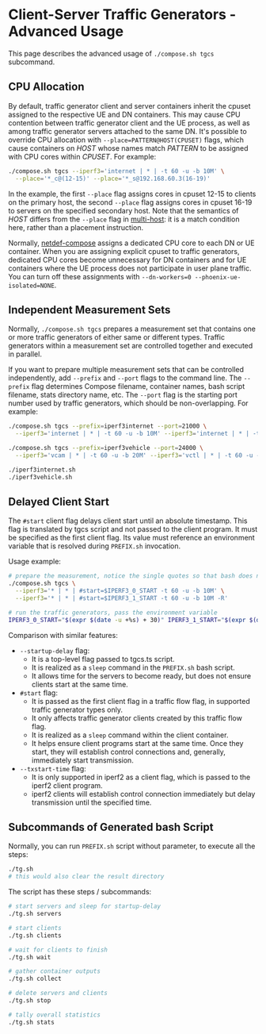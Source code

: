# Client-Server Traffic Generators - Advanced Usage

This page describes the advanced usage of `./compose.sh tgcs` subcommand.

## CPU Allocation

By default, traffic generator client and server containers inherit the cpuset assigned to the respective UE and DN containers.
This may cause CPU contention between traffic generator client and the UE process, as well as among traffic generator servers attached to the same DN.
It's possible to override CPU allocation with `--place=PATTERN@HOST(CPUSET)` flags, which cause containers on *HOST* whose names match *PATTERN* to be assigned with CPU cores within *CPUSET*.
For example:

```bash
./compose.sh tgcs --iperf3='internet | * | -t 60 -u -b 10M' \
  --place='*_c@(12-15)' --place='*_s@192.168.60.3(16-19)'
```

In the example, the first `--place` flag assigns cores in cpuset 12-15 to clients on the primary host, the second `--place` flag assigns cores in cpuset 16-19 to servers on the specified secondary host.
Note that the semantics of *HOST* differs from the `--place` flag in [multi-host](multi-host.md): it is a match condition here, rather than a placement instruction.

Normally, [netdef-compose](../netdef-compose/README.md) assigns a dedicated CPU core to each DN or UE container.
When you are assigning explicit cpuset to traffic generators, dedicated CPU cores become unnecessary for DN containers and for UE containers where the UE process does not participate in user plane traffic.
You can turn off these assignments with `--dn-workers=0 --phoenix-ue-isolated=NONE`.

## Independent Measurement Sets

Normally, `./compose.sh tgcs` prepares a measurement set that contains one or more traffic generators of either same or different types.
Traffic generators within a measurement set are controlled together and executed in parallel.

If you want to prepare multiple measurement sets that can be controlled independently, add `--prefix` and `--port` flags to the command line.
The `--prefix` flag determines Compose filename, container names, bash script filename, stats directory name, etc.
The `--port` flag is the starting port number used by traffic generators, which should be non-overlapping.
For example:

```bash
./compose.sh tgcs --prefix=iperf3internet --port=21000 \
  --iperf3='internet | * | -t 60 -u -b 10M' --iperf3='internet | * | -t 60 -u -b 50M -R'

./compose.sh tgcs --prefix=iperf3vehicle --port=24000 \
  --iperf3='vcam | * | -t 60 -u -b 20M' --iperf3='vctl | * | -t 60 -u -b 1M -R'

./iperf3internet.sh
./iperf3vehicle.sh
```

## Delayed Client Start

The `#start` client flag delays client start until an absolute timestamp.
This flag is translated by tgcs script and not passed to the client program.
It must be specified as the first client flag.
Its value must reference an environment variable that is resolved during `PREFIX.sh` invocation.

Usage example:

```bash
# prepare the measurement, notice the single quotes so that bash does not expand the variable
./compose.sh tgcs \
  --iperf3='* | * | #start=$IPERF3_0_START -t 60 -u -b 10M' \
  --iperf3='* | * | #start=$IPERF3_1_START -t 60 -u -b 10M -R'

# run the traffic generators, pass the environment variable
IPERF3_0_START="$(expr $(date -u +%s) + 30)" IPERF3_1_START="$(expr $(date -u +%s) + 45)" ./tg.sh
```

Comparison with similar features:

* `--startup-delay` flag:
  * It is a top-level flag passed to tgcs.ts script.
  * It is realized as a `sleep` command in the `PREFIX.sh` bash script.
  * It allows time for the servers to become ready, but does not ensure clients start at the same time.
* `#start` flag:
  * It is passed as the first client flag in a traffic flow flag, in supported traffic generator types only.
  * It only affects traffic generator clients created by this traffic flow flag.
  * It is realized as a `sleep` command within the client container.
  * It helps ensure client programs start at the same time.
    Once they start, they will establish control connections and, generally, immediately start transmission.
* `--txstart-time` flag:
  * It is only supported in iperf2 as a client flag, which is passed to the iperf2 client program.
  * iperf2 clients will establish control connection immediately but delay transmission until the specified time.

## Subcommands of Generated bash Script

Normally, you can run `PREFIX.sh` script without parameter, to execute all the steps:

```bash
./tg.sh
# this would also clear the result directory
```

The script has these steps / subcommands:

```bash
# start servers and sleep for startup-delay
./tg.sh servers

# start clients
./tg.sh clients

# wait for clients to finish
./tg.sh wait

# gather container outputs
./tg.sh collect

# delete servers and clients
./tg.sh stop

# tally overall statistics
./tg.sh stats
```

